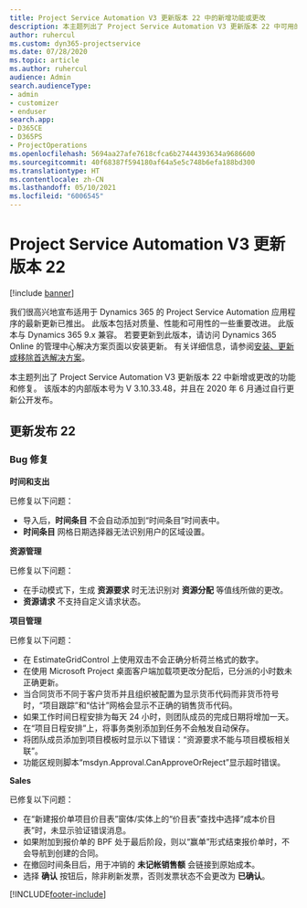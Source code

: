 ```yaml
---
title: Project Service Automation V3 更新版本 22 中的新增功能或更改
description: 本主题列出了 Project Service Automation V3 更新版本 22 中可用的功能和修复。
author: ruhercul
ms.custom: dyn365-projectservice
ms.date: 07/28/2020
ms.topic: article
ms.author: ruhercul
audience: Admin
search.audienceType:
- admin
- customizer
- enduser
search.app:
- D365CE
- D365PS
- ProjectOperations
ms.openlocfilehash: 5694aa27afe7618cfca6b27444393634a9686600
ms.sourcegitcommit: 40f68387f594180af64a5e5c748b6efa188bd300
ms.translationtype: HT
ms.contentlocale: zh-CN
ms.lasthandoff: 05/10/2021
ms.locfileid: "6006545"
---
```

# <a name="project-service-automation-update-release-22-v3"></a>Project Service Automation V3 更新版本 22

[!include [banner](../includes/psa-now-project-operations.md)]

我们很高兴地宣布适用于 Dynamics 365 的 Project Service Automation 应用程序的最新更新已推出。 此版本包括对质量、性能和可用性的一些重要改进。 此版本与 Dynamics 365 9.x 兼容。 若要更新到此版本，请访问 Dynamics 365 Online 的管理中心解决方案页面以安装更新。 有关详细信息，请参阅[安装、更新或移除首选解决方案](/power-platform/admin/install-remove-preferred-solution)。

本主题列出了 Project Service Automation V3 更新版本 22 中新增或更改的功能和修复。 该版本的内部版本号为 V 3.10.33.48，并且在 2020 年 6 月通过自行更新公开发布。

## <a name="update-release-22"></a>更新发布 22

### <a name="bug-fixes"></a>Bug 修复



**时间和支出**

已修复以下问题：

- 导入后，**时间条目** 不会自动添加到“时间条目”时间表中。
- **时间条目** 网格日期选择器无法识别用户的区域设置。

**资源管理**

已修复以下问题：

- 在手动模式下，生成 **资源要求** 时无法识别对 **资源分配** 等值线所做的更改。
- **资源请求** 不支持自定义请求状态。

**项目管理**

已修复以下问题：

- 在 EstimateGridControl 上使用双击不会正确分析荷兰格式的数字。
- 在使用 Microsoft Project 桌面客户端加载项更改分配后，已分派的小时数未正确更新。
- 当合同货币不同于客户货币并且组织被配置为显示货币代码而非货币符号时，“项目跟踪”和“估计”网格会显示不正确的销售货币代码。
- 如果工作时间日程安排为每天 24 小时，则团队成员的完成日期将增加一天。
- 在“项目日程安排”上，将事务类别添加到任务不会触发自动保存。
- 将团队成员添加到项目模板时显示以下错误：“资源要求不能与项目模板相关联”。 
- 功能区规则脚本“msdyn.Approval.CanApproveOrReject”显示超时错误。

**Sales**

已修复以下问题：

- 在“新建报价单项目价目表”窗体/实体上的“价目表”查找中选择“成本价目表”时，未显示验证错误消息。
- 如果附加到报价单的 BPF 处于最后阶段，则以“赢单”形式结束报价单时，不会导航到创建的合同。
- 在撤回时间条目后，用于冲销的 **未记帐销售额** 会链接到原始成本。
- 选择 **确认** 按钮后，除非刷新发票，否则发票状态不会更改为 **已确认**。


[!INCLUDE[footer-include](../includes/footer-banner.md)]